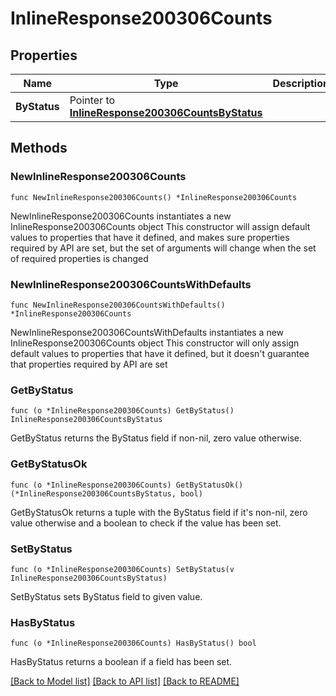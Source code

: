 # InlineResponse200306Counts

## Properties

Name | Type | Description | Notes
------------ | ------------- | ------------- | -------------
**ByStatus** | Pointer to [**InlineResponse200306CountsByStatus**](InlineResponse200306CountsByStatus.md) |  | [optional] 

## Methods

### NewInlineResponse200306Counts

`func NewInlineResponse200306Counts() *InlineResponse200306Counts`

NewInlineResponse200306Counts instantiates a new InlineResponse200306Counts object
This constructor will assign default values to properties that have it defined,
and makes sure properties required by API are set, but the set of arguments
will change when the set of required properties is changed

### NewInlineResponse200306CountsWithDefaults

`func NewInlineResponse200306CountsWithDefaults() *InlineResponse200306Counts`

NewInlineResponse200306CountsWithDefaults instantiates a new InlineResponse200306Counts object
This constructor will only assign default values to properties that have it defined,
but it doesn't guarantee that properties required by API are set

### GetByStatus

`func (o *InlineResponse200306Counts) GetByStatus() InlineResponse200306CountsByStatus`

GetByStatus returns the ByStatus field if non-nil, zero value otherwise.

### GetByStatusOk

`func (o *InlineResponse200306Counts) GetByStatusOk() (*InlineResponse200306CountsByStatus, bool)`

GetByStatusOk returns a tuple with the ByStatus field if it's non-nil, zero value otherwise
and a boolean to check if the value has been set.

### SetByStatus

`func (o *InlineResponse200306Counts) SetByStatus(v InlineResponse200306CountsByStatus)`

SetByStatus sets ByStatus field to given value.

### HasByStatus

`func (o *InlineResponse200306Counts) HasByStatus() bool`

HasByStatus returns a boolean if a field has been set.


[[Back to Model list]](../README.md#documentation-for-models) [[Back to API list]](../README.md#documentation-for-api-endpoints) [[Back to README]](../README.md)


